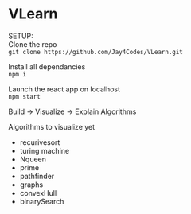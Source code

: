 # VLearn

SETUP:<br>
Clone the repo<br>
 `git clone https://github.com/Jay4Codes/VLearn.git`

Install all dependancies<br>
 `npm i`

Launch the react app on localhost<br>
 `npm start`

Build -> Visualize -> Explain Algorithms

Algorithms to visualize yet
<ul>
  <li>recurivesort</li>
  <li>turing machine</li>
  <li>Nqueen</li>
  <li>prime</li>
  <li>pathfinder</li>
  <li>graphs</li>
  <li>convexHull</li>
  <li>binarySearch</li>
</ul>
